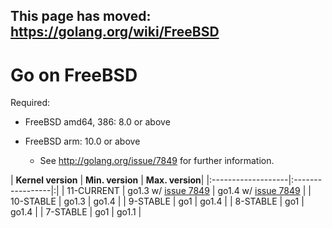 ## This page has moved: https://golang.org/wiki/FreeBSD ##

# Go on FreeBSD #

Required:

  * FreeBSD amd64, 386: 8.0 or above

  * FreeBSD arm: 10.0 or above
    * See http://golang.org/issue/7849 for further information.

| **Kernel version** | **Min. version** | **Max. version**|
|:-------------------|:-----------------|:|
| 11-CURRENT         | go1.3 w/ [issue 7849](https://code.google.com/p/go-wiki/issues/detail?id=7849) | go1.4 w/ [issue 7849](https://code.google.com/p/go-wiki/issues/detail?id=7849) |
| 10-STABLE          | go1.3            | go1.4 |
| 9-STABLE           | go1              | go1.4 |
| 8-STABLE           | go1              | go1.4 |
| 7-STABLE           | go1              | go1.1 |
